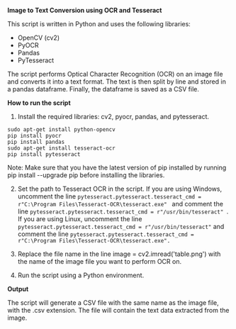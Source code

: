 **Image to Text Conversion using OCR and Tesseract**

This script is written in Python and uses the following libraries:

- OpenCV (cv2)
- PyOCR
- Pandas
- PyTesseract

The script performs Optical Character Recognition (OCR) on an image file and converts it into a text format. The text is then split by line and stored in a pandas dataframe. Finally, the dataframe is saved as a CSV file.

**How to run the script**
1. Install the required libraries: cv2, pyocr, pandas, and pytesseract.
```
sudo apt-get install python-opencv
pip install pyocr
pip install pandas
sudo apt-get install tesseract-ocr
pip install pytesseract
```
Note: Make sure that you have the latest version of pip installed by running pip install --upgrade pip before installing the libraries.





2. Set the path to Tesseract OCR in the script. If you are using Windows, uncomment the line 
```pytesseract.pytesseract.tesseract_cmd = r"C:\Program Files\Tesseract-OCR\tesseract.exe" ``` 
and comment the line 
```pytesseract.pytesseract.tesseract_cmd = r"/usr/bin/tesseract" ```. 
If you are using Linux, uncomment the line 
```pytesseract.pytesseract.tesseract_cmd = r"/usr/bin/tesseract"``` 
and comment the line 
```pytesseract.pytesseract.tesseract_cmd = r"C:\Program Files\Tesseract-OCR\tesseract.exe".```

3. Replace the file name in the line image = cv2.imread('table.png') with the name of the image file you want to perform OCR on.

4. Run the script using a Python environment.

**Output**

The script will generate a CSV file with the same name as the image file, with the .csv extension. The file will contain the text data extracted from the image.
